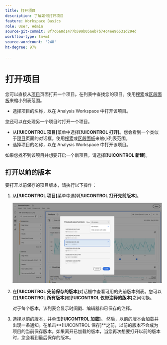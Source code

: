 ```yaml
---
title: 打开项目
description: 了解如何打开项目
feature: Workspace Basics
role: User, Admin
source-git-commit: 8f7c6a0d1477b599b05aeb7b74c4ee96531d294d
workflow-type: tm+mt
source-wordcount: '248'
ht-degree: 97%

---
```


# 打开项目

您可以直接从[项目](/help/analyze/analysis-workspace/build-workspace-project/freeform-overview.md)页面打开一个项目。在列表中查找您的项目。使用[搜索](/help/analyze/analysis-workspace/build-workspace-project/freeform-overview.md#search)或[区段面板](/help/analyze/analysis-workspace/build-workspace-project/freeform-overview.md#segment-panel)来缩小列表范围。

* 选择项目的名称，以在 Analysis Workspace 中打开该项目。

您还可以在处理另一个项目时打开一个项目。

* 从&#x200B;**[!UICONTROL 项目]**&#x200B;菜单中选择&#x200B;**[!UICONTROL 打开]**。您会看到一个类似于[项目](/help/analyze/analysis-workspace/build-workspace-project/freeform-overview.md)页面的对话框。使用[搜索](/help/analyze/analysis-workspace/build-workspace-project/freeform-overview.md#search)或[区段面板](/help/analyze/analysis-workspace/build-workspace-project/freeform-overview.md#segment-panel)来缩小列表范围。
* 选择项目的名称，以在 Analysis Workspace 中打开该项目。

如果您找不到该项目并想要开启一个新项目，请选择&#x200B;**[!UICONTROL 新建]**。

## 打开以前的版本

要打开以前保存的项目版本，请执行以下操作：

1. 从&#x200B;**[!UICONTROL 项目]**&#x200B;菜单中选择&#x200B;**[!UICONTROL 打开先前版本]**。

   ![以前保存的项目版本列表和选项，以显示所有版本或仅带有注释的版本。](assets/open-previously-saved.png)

1. 在&#x200B;**[!UICONTROL 先前保存的版本]**&#x200B;对话框中查看可用的先前版本列表。您可以在&#x200B;**[!UICONTROL 所有版本]**&#x200B;和&#x200B;**[!UICONTROL 仅带注释的版本]**&#x200B;之间切换。

   对于每个版本，该列表会显示时间戳、编辑器和已保存的注释。


1. 选择以前的版本，并单击&#x200B;**[!UICONTROL 加载]**。
然后，以前的版本会加载并出现一条通知。在单击**[!UICONTROL 保存]**&#x200B;之前，以前的版本不会成为项目的当前保存版本。如果离开已加载的版本，当您再次想要打开以前的版本时，您会看到最后保存的版本。


<!-- 
## Incompatible data view

When you open a project, you might see an **[!UICONTROL Incompatible data view]** warning dialog. This dialog explains that certain components within the project are not enabled in the selected data view for one of the panels in the project. 

![Incompatible](assets/incompatible-data-view.png)

To fix this warning, you can:

* **[!UICONTROL Change the data view]**. Select a proper data view from **[!UICONTROL Change data view:]** ![Data](/help/assets/icons/Data.svg). If the selected data view is valid, your project opens in Analysis Workspace.
* **[!UICONTROL Return to landing page]**. Your selected project is not opened and you can select another project.
* **[!UICONTROL Continue anyway]**. Your project opens in Analysis Workspace, but shows errors in some of the visualization and the incompatible data views have an alert ![Alert](/help/assets/icons/Alert.svg) before the name of the data view.


-->